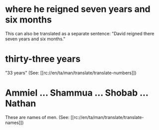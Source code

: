 # where he reigned seven years and six months

This can also be translated as a separate sentence: "David reigned there seven years and six months."

# thirty-three years

"33 years" (See: [[rc://en/ta/man/translate/translate-numbers]])

# Ammiel ... Shammua ... Shobab ... Nathan

These are names of men. (See: [[rc://en/ta/man/translate/translate-names]])
